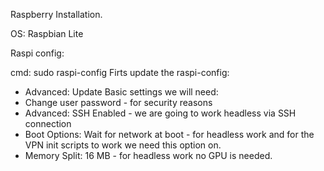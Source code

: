 Raspberry Installation.

OS: Raspbian Lite

Raspi config: 

cmd: sudo raspi-config
Firts update the raspi-config:
* Advanced: Update
Basic settings we will need:
* Change user password - for security reasons
* Advanced: SSH Enabled - we are going to work headless via SSH connection
* Boot Options: Wait for network at boot - for headless work and for the VPN init scripts to work we need this option on.
* Memory Split: 16 MB - for headless work no GPU is needed.
